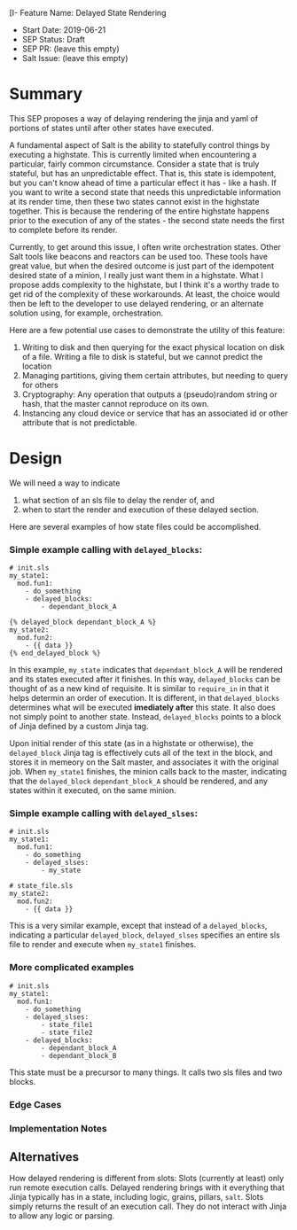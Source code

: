 [I- Feature Name: Delayed State Rendering
- Start Date: 2019-06-21
- SEP Status: Draft
- SEP PR: (leave this empty)
- Salt Issue: (leave this empty)

# Summary

This SEP proposes a way of delaying rendering the jinja and yaml of portions of states until after other states have executed.

A fundamental aspect of Salt is the ability to statefully control things by executing a highstate. This is currently limited when encountering a particular, fairly common circumstance. Consider a state that is truly stateful, but has an unpredictable effect. That is, this state is idempotent, but you can't know ahead of time a particular effect it has - like a hash. If you want to write a second state that needs this unpredictable information at its render time, then these two states cannot exist in the highstate together. This is because the rendering of the entire highstate happens prior to the execution of any of the states - the second state needs the first to complete before its render.

Currently, to get around this issue, I often write orchestration states. Other Salt tools like beacons and reactors can be used too. These tools have great value, but when the desired outcome is just part of the idempotent desired state of a minion, I really just want them in a highstate. What I propose adds complexity to the highstate, but I think it's a worthy trade to get rid of the complexity of these workarounds. At least, the choice would then be left to the developer to use delayed rendering, or an alternate solution using, for example, orchestration.

Here are a few potential use cases to demonstrate the utility of this feature:

1. Writing to disk and then querying for the exact physical location on disk of a file. Writing a file to disk is stateful, but we cannot predict the location
1. Managing partitions, giving them certain attributes, but needing to query for others
1. Cryptography: Any operation that outputs a (pseudo)random string or hash, that the master cannot reproduce on its own.
1. Instancing any cloud device or service that has an associated id or other attribute that is not predictable.

# Design
[design]: #detailed-design

We will need a way to indicate

1. what section of an sls file to delay the render of, and
2. when to start the render and execution of these delayed section.

Here are several examples of how state files could be accomplished.

### Simple example calling with `delayed_blocks`:

```salt
# init.sls
my_state1:
  mod.fun1:
    - do_something
    - delayed_blocks:
        - dependant_block_A

{% delayed_block dependant_block_A %}
my_state2:
  mod.fun2:
    - {{ data }}
{% end_delayed_block %}
```

In this example, `my_state` indicates that `dependant_block_A` will be rendered and its states executed after it finishes. In this way, `delayed_blocks` can be thought of as a new kind of requisite. It is similar to `require_in` in that it helps determin an order of execution. It is different, in that `delayed_blocks` determines what will be executed **imediately after** this state. It also does not simply point to another state. Instead, `delayed_blocks` points to a block of Jinja defined by a custom Jinja tag.

Upon initial render of this state (as in a highstate or otherwise), the `delayed_block` Jinja tag is effectively cuts all of the text in the block, and stores it in memeory on the Salt master, and associates it with the original job. When `my_state1` finishes, the minion calls back to the master, indicating that the `delayed_block` `dependant_block_A` should be rendered, and any states within it executed, on the same minion.

### Simple example calling with `delayed_slses`:

```salt
# init.sls
my_state1:
  mod.fun1:
    - do_something
    - delayed_slses:
        - my_state
```

```salt
# state_file.sls
my_state2:
  mod.fun2:
    - {{ data }}
```

This is a very similar example, except that instead of a `delayed_blocks`, indicating a particular `delayed_block`, `delayed_slses` specifies an entire sls file to render and execute when `my_state1` finishes.

### More complicated examples

```salt
# init.sls
my_state1:
  mod.fun1:
    - do_something
    - delayed_slses:
        - state_file1
        - state_file2
    - delayed_blocks:
        - dependant_block_A
        - dependant_block_B
```

This state must be a precursor to many things. It calls two sls files and two blocks.

### Edge Cases


### Implementation Notes




## Alternatives
[alternatives]: #alternatives

How delayed rendering is different from slots:
Slots (currently at least) only run remote execution calls. Delayed rendering brings with it everything that Jinja typically has in a state, including logic, grains, pillars, `salt`.
Slots simply returns the result of an execution call. They do not interact with Jinja to allow any logic or parsing.
